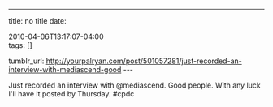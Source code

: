 ---
title: no title
date:

 2010-04-06T13:17:07-04:00  
tags:  []

tumblr_url:
http://yourpalryan.com/post/501057281/just-recorded-an-interview-with-mediascend-good
\-\--

Just recorded an interview with \@mediascend. Good people. With any luck
I'll have it posted by Thursday. \#cpdc

